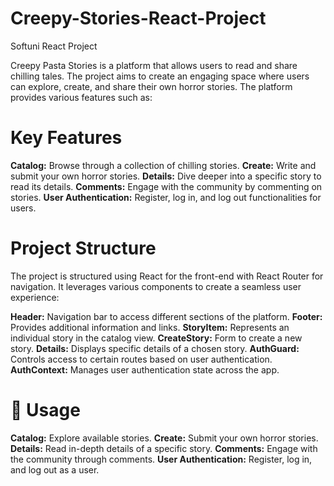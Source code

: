 # Creepy-Stories-React-Project
Softuni React Project

Creepy Pasta Stories is a platform that allows users to read and share chilling tales. The project aims to create an engaging space where users can explore, create, and share their own horror stories. The platform provides various features such as:

# Key Features
**Catalog:** Browse through a collection of chilling stories.
**Create:** Write and submit your own horror stories.
**Details:** Dive deeper into a specific story to read its details.
**Comments:** Engage with the community by commenting on stories.
**User Authentication:** Register, log in, and log out functionalities for users.

# Project Structure
The project is structured using React for the front-end with React Router for navigation. It leverages various components to create a seamless user experience:

**Header:** Navigation bar to access different sections of the platform.
**Footer:** Provides additional information and links.
**StoryItem:** Represents an individual story in the catalog view.
**CreateStory:** Form to create a new story.
**Details:** Displays specific details of a chosen story.
**AuthGuard:** Controls access to certain routes based on user authentication.
**AuthContext:** Manages user authentication state across the app.

# 📖 Usage
**Catalog:** Explore available stories.
**Create:** Submit your own horror stories.
**Details:** Read in-depth details of a specific story.
**Comments:** Engage with the community through comments.
**User Authentication:** Register, log in, and log out as a user.


